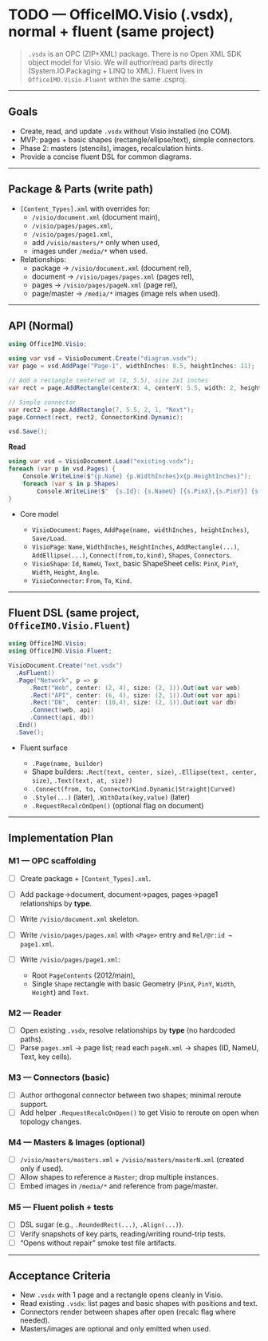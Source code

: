 ﻿# TODO — OfficeIMO.Visio (.vsdx), normal + fluent (same project)

> `.vsdx` is an OPC (ZIP+XML) package. There is no Open XML SDK object model for Visio.
> We will author/read parts directly (System.IO.Packaging + LINQ to XML).
> Fluent lives in `OfficeIMO.Visio.Fluent` within the same .csproj.

---

## Goals

- Create, read, and update `.vsdx` without Visio installed (no COM).
- MVP: pages + basic shapes (rectangle/ellipse/text), simple connectors.
- Phase 2: masters (stencils), images, recalculation hints.
- Provide a concise fluent DSL for common diagrams.

---

## Package & Parts (write path)

- `[Content_Types].xml` with overrides for:
  - `/visio/document.xml` (document main),
  - `/visio/pages/pages.xml`,
  - `/visio/pages/page1.xml`,
  - add `/visio/masters/*` only when used,
  - images under `/media/*` when used.
- Relationships:
  - package → `/visio/document.xml` (document rel),
  - document → `/visio/pages/pages.xml` (pages rel),
  - pages → `/visio/pages/pageN.xml` (page rel),
  - page/master → `/media/*` images (image rels when used).

---

## API (Normal)

```csharp
using OfficeIMO.Visio;

using var vsd = VisioDocument.Create("diagram.vsdx");
var page = vsd.AddPage("Page-1", widthInches: 8.5, heightInches: 11);

// Add a rectangle centered at (4, 5.5), size 2x1 inches
var rect = page.AddRectangle(centerX: 4, centerY: 5.5, width: 2, height: 1, text: "Hello Visio");

// Simple connector
var rect2 = page.AddRectangle(7, 5.5, 2, 1, "Next");
page.Connect(rect, rect2, ConnectorKind.Dynamic);

vsd.Save();
````

**Read**

```csharp
using var vsd = VisioDocument.Load("existing.vsdx");
foreach (var p in vsd.Pages) {
    Console.WriteLine($"{p.Name} {p.WidthInches}x{p.HeightInches}");
    foreach (var s in p.Shapes)
        Console.WriteLine($"  {s.Id}: {s.NameU} [{s.PinX},{s.PinY}] {s.Text}");
}
```

* Core model

  * `VisioDocument`: `Pages`, `AddPage(name, widthInches, heightInches)`, `Save/Load`.
  * `VisioPage`: `Name`, `WidthInches`, `HeightInches`, `AddRectangle(...)`, `AddEllipse(...)`, `Connect(from,to,kind)`, `Shapes`, `Connectors`.
  * `VisioShape`: `Id`, `NameU`, `Text`, basic ShapeSheet cells: `PinX`, `PinY`, `Width`, `Height`, `Angle`.
  * `VisioConnector`: `From`, `To`, `Kind`.

---

## Fluent DSL (same project, `OfficeIMO.Visio.Fluent`)

```csharp
using OfficeIMO.Visio;
using OfficeIMO.Visio.Fluent;

VisioDocument.Create("net.vsdx")
  .AsFluent()
  .Page("Network", p => p
      .Rect("Web", center: (2, 4), size: (2, 1)).Out(out var web)
      .Rect("API", center: (6, 4), size: (2, 1)).Out(out var api)
      .Rect("DB",  center: (10,4), size: (2, 1)).Out(out var db)
      .Connect(web, api)
      .Connect(api, db))
  .End()
  .Save();
```

* Fluent surface

  * `.Page(name, builder)`
  * Shape builders: `.Rect(text, center, size)`, `.Ellipse(text, center, size)`, `.Text(text, at, size?)`
  * `.Connect(from, to, ConnectorKind.Dynamic|Straight|Curved)`
  * `.Style(...)` (later), `.WithData(key,value)` (later)
  * `.RequestRecalcOnOpen()` (optional flag on document)

---

## Implementation Plan

### M1 — OPC scaffolding

* [ ] Create package + `[Content_Types].xml`.
* [ ] Add package→document, document→pages, pages→page1 relationships by **type**.
* [ ] Write `/visio/document.xml` skeleton.
* [ ] Write `/visio/pages/pages.xml` with `<Page>` entry and `Rel/@r:id → page1.xml`.
* [ ] Write `/visio/pages/page1.xml`:

  * Root `PageContents` (2012/main),
  * Single `Shape` rectangle with basic Geometry (`PinX`, `PinY`, `Width`, `Height`) and `Text`.

### M2 — Reader

* [ ] Open existing `.vsdx`, resolve relationships by **type** (no hardcoded paths).
* [ ] Parse `pages.xml` → page list; read each `pageN.xml` → shapes (ID, NameU, Text, key cells).

### M3 — Connectors (basic)

* [ ] Author orthogonal connector between two shapes; minimal reroute support.
* [ ] Add helper `.RequestRecalcOnOpen()` to get Visio to reroute on open when topology changes.

### M4 — Masters & Images (optional)

* [ ] `/visio/masters/masters.xml` + `/visio/masters/masterN.xml` (created only if used).
* [ ] Allow shapes to reference a `Master`; drop multiple instances.
* [ ] Embed images in `/media/*` and reference from page/master.

### M5 — Fluent polish + tests

* [ ] DSL sugar (e.g., `.RoundedRect(...)`, `.Align(...)`).
* [ ] Verify snapshots of key parts, reading/writing round-trip tests.
* [ ] “Opens without repair” smoke test file artifacts.

---

## Acceptance Criteria

* New `.vsdx` with 1 page and a rectangle opens cleanly in Visio.
* Read existing `.vsdx`: list pages and basic shapes with positions and text.
* Connectors render between shapes after open (recalc flag where needed).
* Masters/images are optional and only emitted when used.
